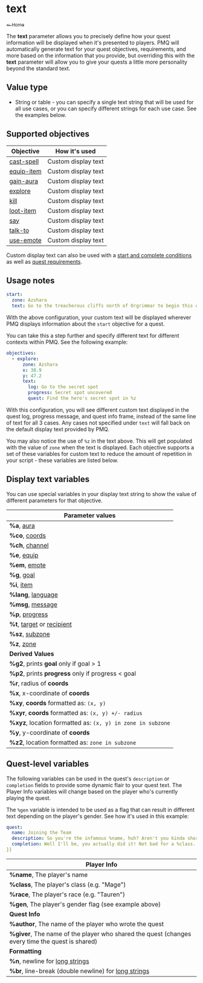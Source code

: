 # text

<a href="../index.md"><sub>← Home</sub></a>

The **text** parameter allows you to precisely define how your quest information will be displayed when it's presented to players. PMQ will automatically generate text for your quest objectives, requirements, and more based on the information that you provide, but overriding this with the **text** parameter will allow you to give your quests a little more personality beyond the standard text.

## Value type

* String or table - you can specify a single text string that will be used for all use cases, or you can specify different strings for each use case. See the examples below.

## Supported objectives

| Objective | How it's used |
|---|---|
| [cast-spell](../objectives/cast-spell.md) | Custom display text |
| [equip-item](../objectives/equip-item.md) | Custom display text |
| [gain-aura](../objectives/gain-aura.md) | Custom display text |
| [explore](../objectives/explore.md) | Custom display text |
| [kill](../objectives/kill.md) | Custom display text |
| [loot-item](../objectives/loot-item.md) | Custom display text |
| [say](../objectives/say.md) | Custom display text |
| [talk-to](../objectives/talk-to.md) | Custom display text |
| [use-emote](../objectives/use-emote.md) | Custom display text |

Custom display text can also be used with a [start and complete conditions](../guides/start-complete.md) as well as [quest requirements](../guides/requirements.md).

## Usage notes

```yaml
start:
  zone: Azshara
  text: Go to the treacherous cliffs north of Orgrimmar to begin this quest.
```

With the above configuration, your custom text will be displayed wherever PMQ displays information about the `start` objective for a quest.

You can take this a step further and specify different text for different contexts within PMQ. See the following example:

```yaml
objectives:
  - explore:
      zone: Azshara
      x: 38.9
      y: 47.2
      text:
        log: Go to the secret spot
        progress: Secret spot uncovered
        quest: Find the hero's secret spot in %z
```

With this configuration, you will see different custom text displayed in the quest log, progress message, and quest info frame, instead of the same line of text for all 3 cases. Any cases not specified under `text` will fall back on the default display text provided by PMQ.

You may also notice the use of `%z` in the text above. This will get populated with the value of `zone` when the text is displayed. Each objective supports a set of these variables for custom text to reduce the amount of repetition in your script - these variables are listed below.

## Display text variables

You can use special variables in your display text string to show the value of different parameters for that objective.

| Parameter values |
|---|
| **%a**, [aura](../parameters/aura.md) |
| **%co**, [coords](../parameters/coords.md) |
| **%ch**, [channel](../parameters/channel.md) |
| **%e**, [equip](../parameters/equip.md) |
| **%em**, [emote](../parameters/emote.md) |
| **%g**, [goal](../parameters/goal.md) |
| **%i**, [item](../parameters/item.md) |
| **%lang**, [language](../parameters/language.md) |
| **%msg**, [message](../parameters/message.md) |
| **%p**, [progress](../parameters/goal.md) |
| **%t**, [target](../parameters/target.md) or [recipient](../parameters/recipient.md) |
| **%sz**, [subzone](../parameters/zone.md) |
| **%z**, [zone](../parameters/zone.md) |
| **Derived Values** |
| **%g2**, prints **goal** only if goal > 1 |
| **%p2**, prints **progress** only if progress < goal |
| **%r**, radius of **coords** |
| **%x**, x-coordinate of **coords** |
| **%xy**, **coords** formatted as: `(x, y)` |
| **%xyr**, **coords** formatted as: `(x, y) +/- radius` |
| **%xyz**, location formatted as: `(x, y) in zone in subzone` |
| **%y**, y-coordinate of **coords** |
| **%z2**, location formatted as: `zone in subzone` |

## Quest-level variables

The following variables can be used in the quest's `description` or `completion` fields to provide some dynamic flair to your quest text. The Player Info variables will change based on the player who's currently playing the quest.

The `%gen` variable is intended to be used as a flag that can result in different text depending on the player's gender. See how it's used in this example:

```yaml
quest:
  name: Joining the Team
  description: So you're the infamous %name, huh? Aren't you kinda short for a %race?
  completion: Well I'll be, you actually did it! Not bad for a %class. Glad to have a [%gen:guy{{!```gal] like you on our team.
}}
```

| Player Info |
|---|
| **%name**, The player's name |
| **%class**, The player's class (e.g. "Mage") |
| **%race**, The player's race (e.g. "Tauren") |
| **%gen**, The player's gender flag (see example above) |
| **Quest Info** |
| **%author**, The name of the player who wrote the quest |
| **%giver**, The name of the player who shared the quest (changes every time the quest is shared) |
| **Formatting** |
| **%n**, newline for [long strings](../guides/yaml-crash-course.md) |
| **%br**, line-break (double newline) for [long strings](../guides/yaml-crash-course.md) |
